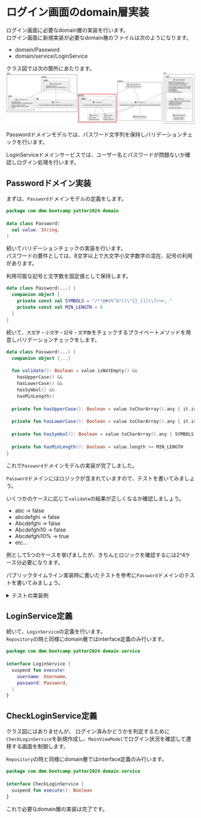 # ログイン画面のdomain層実装
ログイン画面に必要なdomain層の実装を行います。  
ログイン画面に新規実装が必要なdomain層のファイルは次のようになります。  

- domain/Password
- domain/service/LoginService

クラス図では次の箇所にあたります。  
![login_class_domain](../../image/3/login_class_domain.png)

Passwordドメインモデルでは、パスワード文字列を保持しバリデーションチェックを行います。  

LoginServiceドメインサービスでは、ユーザー名とパスワードが問題ないか確認しログイン処理を行います。  

## Passwordドメイン実装

まずは、`Password`ドメインモデルの定義をします。  

```Kotlin
package com.dmm.bootcamp.yatter2024.domain

data class Password(
  val value: String,
)
```

続いてバリデーションチェックの実装を行います。  
パスワードの要件としては、8文字以上で大文字小文字数字の混在、記号の利用があります。  

利用可能な記号と文字数を固定値として保持します。  

```Kotlin
data class Password(...) {
  companion object {
    private const val SYMBOLS = "/*!@#$%^&*()\"{}_[]|\\?/<>,."
    private const val MIN_LENGTH = 8
  }
}
```

続いて、`大文字`・`小文字`・`記号`・`文字数`をチェックするプライベートメソッドを用意しバリデーションチェックをします。  

```Kotlin
data class Password(...) {
  companion object {...}

  fun validate(): Boolean = value.isNotEmpty() &&
    hasUpperCase() &&
    hasLowerCase() &&
    hasSymbol() &&
    hasMinLength()

  private fun hasUpperCase(): Boolean = value.toCharArray().any { it.isUpperCase() }

  private fun hasLowerCase(): Boolean = value.toCharArray().any { it.isLowerCase() }

  private fun hasSymbol(): Boolean = value.toCharArray().any { SYMBOLS.contains(it) }

  private fun hasMinLength(): Boolean = value.length >= MIN_LENGTH
}
```

これで`Password`ドメインモデルの実装が完了しました。  

`Password`ドメインにはロジックが含まれていますので、テストを書いてみましょう。  

いくつかのケースに応じて`validate`の結果が正しくなるか確認しましょう。  

- abc → false
- abcdefghi → false
- Abcdefghi → false
- Abcdefghi10 → false
- Abcdefghi10% → true
- etc...

例として5つのケースを挙げましたが、きちんとロジックを確認するには2^4ケース分必要になります。  

パブリックタイムライン実装時に書いたテストを参考に`Password`ドメインのテストを書いてみましょう。  

<details>
<summary>テストの実装例</summary>

```Kotlin
class PasswordSpec {
  @Test
  fun checkValidate() = runTest {
    val testCase = listOf(
      "abc" to false,
      "abcdefghi" to false,
      "Abcdefghi" to false,
      "Abcdefghi10" to false,
      "Abcdefghi10%" to true,
    )

    testCase.forEach {
      assertThat(Password(it.first).validate()).isEqualTo(it.second)
    }
  }
}
```
</details>


## LoginService定義

続いて、`LoginService`の定義を行います。  
`Repository`の時と同様にdomain層ではinterface定義のみ行います。  

```Kotlin
package com.dmm.bootcamp.yatter2024.domain.service

interface LoginService {
  suspend fun execute(
    username: Username,
    password: Password,
  )
}
```

## CheckLoginService定義
クラス図にはありませんが、
ログイン済みかどうかを判定するために`CheckLoginService`を新規作成し、`MainViewModel`でログイン状況を確認して遷移する画面を制御します。  

`Repository`の時と同様にdomain層ではinterface定義のみ行います。  

```Kotlin
package com.dmm.bootcamp.yatter2024.domain.service

interface CheckLoginService {
  suspend fun execute(): Boolean
}
```

これで必要なdomain層の実装は完了です。  

